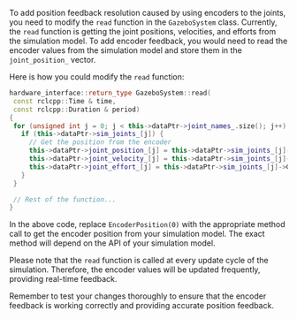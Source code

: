 To add position feedback resolution caused by using encoders to the joints, you need to modify the `read` function in the `GazeboSystem` class. Currently, the `read` function is getting the joint positions, velocities, and efforts from the simulation model. To add encoder feedback, you would need to read the encoder values from the simulation model and store them in the `joint_position_` vector.

Here is how you could modify the `read` function:

```cpp
hardware_interface::return_type GazeboSystem::read(
 const rclcpp::Time & time,
 const rclcpp::Duration & period)
{
 for (unsigned int j = 0; j < this->dataPtr->joint_names_.size(); j++) {
   if (this->dataPtr->sim_joints_[j]) {
     // Get the position from the encoder
     this->dataPtr->joint_position_[j] = this->dataPtr->sim_joints_[j]->EncoderPosition(0);
     this->dataPtr->joint_velocity_[j] = this->dataPtr->sim_joints_[j]->GetVelocity(0);
     this->dataPtr->joint_effort_[j] = this->dataPtr->sim_joints_[j]->GetForce(0u);
   }
 }

 // Rest of the function...
}
```
In the above code, replace `EncoderPosition(0)` with the appropriate method call to get the encoder position from your simulation model. The exact method will depend on the API of your simulation model.

Please note that the `read` function is called at every update cycle of the simulation. Therefore, the encoder values will be updated frequently, providing real-time feedback.

Remember to test your changes thoroughly to ensure that the encoder feedback is working correctly and providing accurate position feedback.